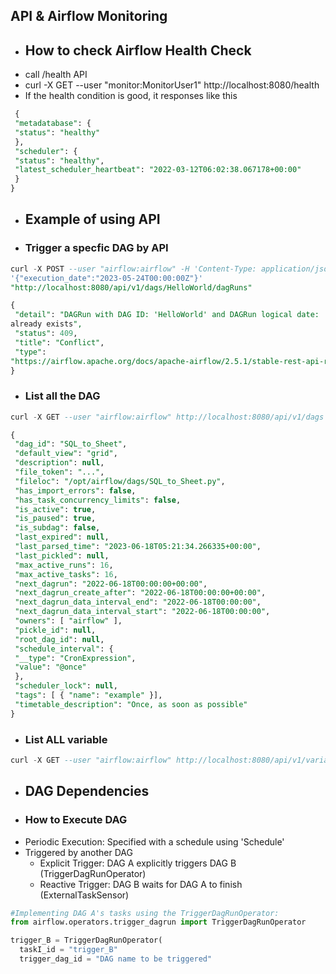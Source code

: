 ## API & Airflow Monitoring

* ## How to check Airflow Health Check
* call /health API
* curl -X GET --user "monitor:MonitorUser1" http://localhost:8080/health
* If the health condition is good, it responses like this
```SQL
 {
 "metadatabase": {
 "status": "healthy"
 },
 "scheduler": {
 "status": "healthy",
 "latest_scheduler_heartbeat": "2022-03-12T06:02:38.067178+00:00"
 }
}
```
* ## Example of using API
* ### Trigger a specfic DAG by API
```SQL
curl -X POST --user "airflow:airflow" -H 'Content-Type: application/json' -d 
'{"execution_date":"2023-05-24T00:00:00Z"}' 
"http://localhost:8080/api/v1/dags/HelloWorld/dagRuns"

{
 "detail": "DAGRun with DAG ID: 'HelloWorld' and DAGRun logical date: '2023-05-24 00:00:00+00:00' 
already exists",
 "status": 409,
 "title": "Conflict",
 "type": 
"https://airflow.apache.org/docs/apache-airflow/2.5.1/stable-rest-api-ref.html#section/Errors/AlreadyExists"
}
```

* ### List all the DAG
```SQL
curl -X GET --user "airflow:airflow" http://localhost:8080/api/v1/dags

{
 "dag_id": "SQL_to_Sheet",
 "default_view": "grid",
 "description": null,
 "file_token": "...",
 "fileloc": "/opt/airflow/dags/SQL_to_Sheet.py",
 "has_import_errors": false,
 "has_task_concurrency_limits": false,
 "is_active": true,
 "is_paused": true,
 "is_subdag": false,
 "last_expired": null,
 "last_parsed_time": "2023-06-18T05:21:34.266335+00:00",
 "last_pickled": null,
 "max_active_runs": 16,
 "max_active_tasks": 16,
 "next_dagrun": "2022-06-18T00:00:00+00:00",
 "next_dagrun_create_after": "2022-06-18T00:00:00+00:00",
 "next_dagrun_data_interval_end": "2022-06-18T00:00:00",
 "next_dagrun_data_interval_start": "2022-06-18T00:00:00",
 "owners": [ "airflow" ],
 "pickle_id": null,
 "root_dag_id": null,
 "schedule_interval": {
 "__type": "CronExpression",
 "value": "@once"
 },
 "scheduler_lock": null,
 "tags": [ { "name": "example" }],
 "timetable_description": "Once, as soon as possible"
}
```

* ### List ALL variable
```SQL
curl -X GET --user "airflow:airflow" http://localhost:8080/api/v1/variables
```

* ## DAG Dependencies
* ### How to Execute DAG
* Periodic Execution: Specified with a schedule using 'Schedule'
* Triggered by another DAG
  * Explicit Trigger: DAG A explicitly triggers DAG B (TriggerDagRunOperator)
  * Reactive Trigger: DAG B waits for DAG A to finish (ExternalTaskSensor)

```Python
#Implementing DAG A's tasks using the TriggerDagRunOperator:
from airflow.operators.trigger_dagrun import TriggerDagRunOperator

trigger_B = TriggerDagRunOperator(
  taskI_id = "trigger_B"
  trigger_dag_id = "DAG name to be triggered"
```
